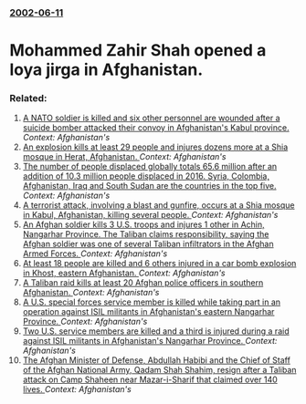### [2002-06-11](/news/2002/06/11/index.md)

#  Mohammed Zahir Shah opened a loya jirga in Afghanistan.




### Related:

1. [ A NATO soldier is killed and six other personnel are wounded after a suicide bomber attacked their convoy in Afghanistan's Kabul province. ](/news/2017/08/3/a-nato-soldier-is-killed-and-six-other-personnel-are-wounded-after-a-suicide-bomber-attacked-their-convoy-in-afghanistan-s-kabul-province.md) _Context: Afghanistan's_
2. [An explosion kills at least 29 people and injures dozens more at a Shia mosque in Herat, Afghanistan. ](/news/2017/08/1/an-explosion-kills-at-least-29-people-and-injures-dozens-more-at-a-shia-mosque-in-herat-afghanistan.md) _Context: Afghanistan's_
3. [The number of people displaced globally totals 65.6 million after an addition of 10.3 million people displaced in 2016. Syria, Colombia, Afghanistan, Iraq and South Sudan are the countries in the top five.  ](/news/2017/06/19/the-number-of-people-displaced-globally-totals-65-6-million-after-an-addition-of-10-3-million-people-displaced-in-2016-syria-colombia-afg.md) _Context: Afghanistan's_
4. [A terrorist attack, involving a blast and gunfire, occurs at a Shia mosque in Kabul, Afghanistan, killing several people. ](/news/2017/06/15/a-terrorist-attack-involving-a-blast-and-gunfire-occurs-at-a-shia-mosque-in-kabul-afghanistan-killing-several-people.md) _Context: Afghanistan's_
5. [An Afghan soldier kills 3 U.S. troops and injures 1 other in Achin, Nangarhar Province. The Taliban claims responsibility, saying the Afghan soldier was one of several Taliban infiltrators in the Afghan Armed Forces. ](/news/2017/06/10/an-afghan-soldier-kills-3-u-s-troops-and-injures-1-other-in-achin-nangarhar-province-the-taliban-claims-responsibility-saying-the-afghan.md) _Context: Afghanistan's_
6. [At least 18 people are killed and 6 others injured in a car bomb explosion in Khost, eastern Afghanistan. ](/news/2017/05/27/at-least-18-people-are-killed-and-6-others-injured-in-a-car-bomb-explosion-in-khost-eastern-afghanistan.md) _Context: Afghanistan's_
7. [A Taliban raid kills at least 20 Afghan police officers in southern Afghanistan. ](/news/2017/05/21/a-taliban-raid-kills-at-least-20-afghan-police-officers-in-southern-afghanistan.md) _Context: Afghanistan's_
8. [A U.S. special forces service member is killed while taking part in an operation against ISIL militants in Afghanistan's eastern Nangarhar Province. ](/news/2017/04/8/a-u-s-special-forces-service-member-is-killed-while-taking-part-in-an-operation-against-isil-militants-in-afghanistan-s-eastern-nangarhar-p.md) _Context: Afghanistan's_
9. [Two U.S. service members are killed and a third is injured during a raid against ISIL militants in Afghanistan's Nangarhar Province. ](/news/2017/04/27/two-u-s-service-members-are-killed-and-a-third-is-injured-during-a-raid-against-isil-militants-in-afghanistan-s-nangarhar-province.md) _Context: Afghanistan's_
10. [The Afghan Minister of Defense, Abdullah Habibi and the Chief of Staff of the Afghan National Army, Qadam Shah Shahim, resign after a Taliban attack on Camp Shaheen near Mazar-i-Sharif that claimed over 140 lives. ](/news/2017/04/24/the-afghan-minister-of-defense-abdullah-habibi-and-the-chief-of-staff-of-the-afghan-national-army-qadam-shah-shahim-resign-after-a-taliba.md) _Context: Afghanistan's_
